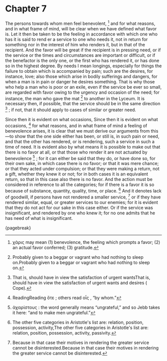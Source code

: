# Chapter 7

The persons towards whom men feel benevolent, [^^6_1] and for what reasons, and in what frame of mind, will be clear when we have defined what favor
is. Let it then be taken to be the feeling in accordance with which one who has it is said to rend er a service to one who needs it, not in return
for something nor in the interest of him who renders it, but in that of the recipient. And the favor will be great if the recipient is in pressing
need, or if the service or the times and circumstances are important or difficult, or if the benefactor is the only one, or the first who has
rendered it, or has done so in the highest degree. By needs I mean longings, especially for things the failure to obtain which is accompanied by
pain; such are the desires, for instance, love; also those which arise in bodily sufferings and dangers, for when a man is in pain or danger he
desires something. That is why those who help a man who is poor or an exile, even if the service be ever so small, are regarded with favor owing to
the urgency and occasion of the need; for instance, the man who gave the mat [^^6_2] to another in the Lyceum. It is necessary then, if possible,
that the service should be in the same direction [^^6_3] ; if not, that it should apply to cases of similar or greater need.

Since then it is evident on what occasions,
Since then it is evident on what occasions, [^^6_4] for what reasons, and in what frame of mind a feeling of benevolence arises, it is clear that we
must derive our arguments from this—to show that the one side either has been, or still is, in such pain or need, and that the other has rendered,
or is rendering, such a service in such a time of need. It is evident also by what means it is possible to make out that there is no favor at all,
or that those who render it are not actuated by benevolence [^^6_5] ; for it can either be said that they do, or have done so, for their own sake,
in which case there is no favor; or that it was mere chance; or that they acted under compulsion; or that they were making a return, not a gift,
whether they knew it or not; for in both cases it is an equivalent return, so that in this case also there is no favor. And the action must be
considered in reference to all the categories; for if there is a favor it is so because of substance, quantity, quality, time, or place. [^^6_6] And
it denotes lack of goodwill, if persons have not rendered a smaller service, [^^6_7] or if they have rendered similar, equal, or greater services to
our enemies; for it is evident that they do not act for our sake in this case either. Or if the service was insignificant, and rendered by one who
knew it; for no one admits that he has need of what is insignificant.

{pagebreak}

[^^6_1]: χάρις may mean (1) benevolence, the feeling which prompts a favor; (2) an actual favor conferred; (3) gratitude.

[^^6_2]: Probably given to a beggar or vagrant who had nothing to sleep on.Probably given to a beggar or vagrant who had nothing to sleep on.

[^^6_3]: That is, should have in view the satisfaction of urgent wantsThat is, should have in view the satisfaction of urgent wants and desires (
Cope).

[^^6_4]: ReadingReading ὅτε ; others read οἷς , “by whom.”

[^^6_5]: ἀχαρίστους : the word generally means “ungrateful,” and so Jebb takes it here: “and to make men ungrateful.”

[^^6_6]: The other five categories in Aristotle's list are: relation, position, possession, activity,The other five categories in Aristotle's list
are: relation, position, possession, activity, passivity.

[^^6_7]: Because in that case their motives in rendering the greater service cannot be disinterested.Because in that case their motives in rendering
the greater service cannot be disinterested. 

